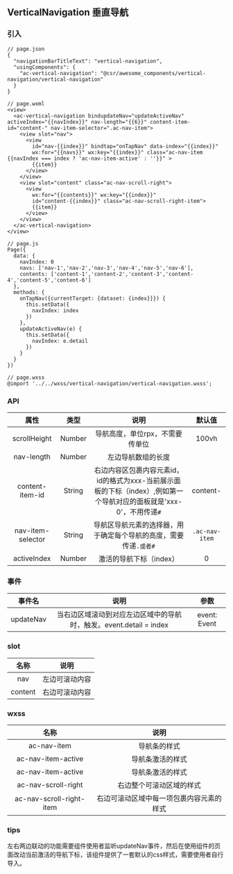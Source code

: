 ## VerticalNavigation 垂直导航

### 引入

```
// page.json
{
  "navigationBarTitleText": "vertical-navigation",
  "usingComponents": {
    "ac-vertical-navigation": "@csr/awesome_components/vertical-navigation/vertical-navigation"
  }
}

// page.wxml
<view>
  <ac-vertical-navigation bindupdateNav="updateActiveNav" activeIndex="{{navIndex}}" nav-length="{{6}}" content-item-id="content-" nav-item-selector=".ac-nav-item">
    <view slot="nav">
      <view
        id="nav-{{index}}" bindtap="onTapNav" data-index="{{index}}"
        wx:for="{{navs}}" wx:key="{{index}}" class="ac-nav-item {{navIndex === index ? 'ac-nav-item-active' : ''}}" >
        {{item}}
      </view>
    </view>
    <view slot="content" class="ac-nav-scroll-right">
      <view
        wx:for="{{contents}}" wx:key="{{index}}"
        id="content-{{index}}" class="ac-nav-scroll-right-item">
        {{item}}
      </view>
    </view>
  </ac-vertical-navigation>
</view>

// page.js
Page({
  data: {
    navIndex: 0
    navs: ['nav-1','nav-2','nav-3','nav-4','nav-5','nav-6'],
    contents: ['content-1','content-2','content-3','content-4','content-5','content-6']
  },
  methods: {
    onTapNav({currentTarget: {dataset: {index}}}) {
      this.setData({
        navIndex: index
      })
    },
    updateActiveNav(e) {
      this.setData({
        navIndex: e.detail
      })
    }
  }
})

// page.wxss
@import '../../wxss/vertical-navigation/vertical-navigation.wxss';
```

### API
| 属性 | 类型 | 说明 | 默认值 |
| :---: | :----: | :----: | :----: |
| scrollHeight | Number | 导航高度，单位rpx，不需要传单位 | 100vh
| nav-length | Number | 左边导航数组的长度 | 
| content-item-id | String | 右边内容区包裹内容元素id，id的格式为xxx-当前展示面板的下标（index）,例如第一个导航对应的面板就是'xxx-0'，不用传递`#` | content-
| nav-item-selector | String | 导航区导航元素的选择器，用于确定每个导航的高度，需要传递`.或者#` | `.ac-nav-item`
| activeIndex | Number | 激活的导航下标（index） | 0

### 事件
| 事件名  | 说明 | 参数 |
| :---: | :----: | :----: |
| updateNav | 当右边区域滚动到对应左边区域中的导航时，触发。event.detail = index | event: Event

### slot

| 名称 | 说明 |
| :---: | :----: |
| nav | 左边可滚动内容 |
| content | 右边可滚动内容 |

### wxss

| 名称 | 说明 |
| :---: | :----: |
| ac-nav-item | 导航条的样式
| ac-nav-item-active | 导航条激活的样式
| ac-nav-item-active | 导航条激活的样式
| ac-nav-scroll-right | 右边整个可滚动区域的样式
| ac-nav-scroll-right-item | 右边可滚动区域中每一项包裹内容元素的样式


### tips
左右两边联动的功能需要组件使用者监听updateNav事件，然后在使用组件的页面改动当前激活的导航下标，该组件提供了一套默认的css样式，需要使用者自行导入。

